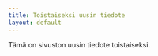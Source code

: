 ```yaml
---
title: Toistaiseksi uusin tiedote
layout: default
---
```


Tämä on sivuston uusin tiedote toistaiseksi.